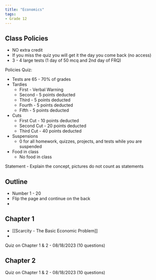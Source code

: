 ```yaml
---
title: "Economics"
tags:
- Grade 12
---
```


## Class Policies

- NO extra credit
- If you miss the quiz you will get it the day you come back (no access)
- 3 - 4 large tests (1 day of 50 mcq and 2nd day of FRQ)

Policies Quiz:
- Tests are 65 - 70% of grades 
- Tardies
	- First - Verbal Warning
	- Second - 5 points deducted
	- Third - 5 points deducted
	- Fourth - 5 points deducted
	- Fifth - 5 points deducted
- Cuts
	- First Cut - 10 points deducted
	- Second Cut - 20 points deducted
	- Third Cut - 40 points deducted
- Suspensions
	- 0 for all homework, quizzes, projects, and tests while you are suspended
- Food in class
	- No food in class

Statement - Explain the concept, pictures do not count as statements

## Outline
- Number 1 - 20
- Flip the page and continue on the back
- 
## Chapter 1

- [[Scarcity - The Basic Economic Problem]]
- 

Quiz on Chapter 1 & 2 - 08/18/2023 (10 questions)

## Chapter 2

Quiz on Chapter 1 & 2 - 08/18/2023 (10 questions)
